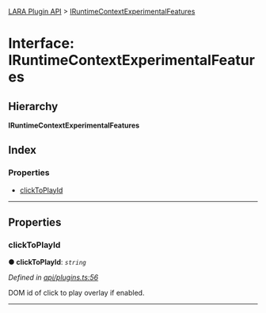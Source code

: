 [LARA Plugin API](../README.md) > [IRuntimeContextExperimentalFeatures](../interfaces/iruntimecontextexperimentalfeatures.md)

# Interface: IRuntimeContextExperimentalFeatures

## Hierarchy

**IRuntimeContextExperimentalFeatures**

## Index

### Properties

* [clickToPlayId](iruntimecontextexperimentalfeatures.md#clicktoplayid)

---

## Properties

<a id="clicktoplayid"></a>

###  clickToPlayId

**● clickToPlayId**: *`string`*

*Defined in [api/plugins.ts:56](https://github.com/concord-consortium/lara/blob/30e7426a/lara-plugin-api/src/api/plugins.ts#L56)*

DOM id of click to play overlay if enabled.

___

